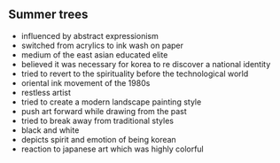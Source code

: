 <!-- order:2 -->
## Summer trees
- influenced by abstract expressionism
- switched from acrylics to ink wash on paper
- medium of the east asian educated elite
- believed it was necessary for korea to re discover a national identity
- tried to revert to the spirituality before the technological world
- oriental ink movement of the 1980s
- restless artist
- tried to create a modern landscape painting style
- push art forward while drawing from the past
- tried to break away from traditional styles
- black and white
- depicts spirit and emotion of being korean
- reaction to japanese art which was highly colorful

